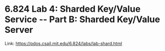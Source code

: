 # 6.824 Lab 4: Sharded Key/Value Service -- Part B: Sharded Key/Value Server

Link: <https://pdos.csail.mit.edu/6.824/labs/lab-shard.html>
